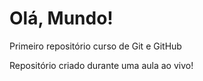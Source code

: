 # Olá, Mundo!
 Primeiro repositório curso de Git e GitHub

 Repositório criado durante uma aula ao vivo!
